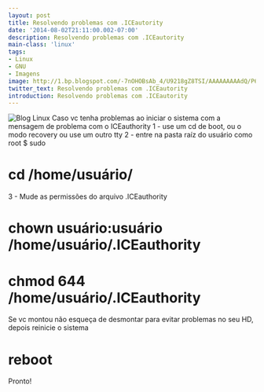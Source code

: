 ```yaml
---
layout: post
title: Resolvendo problemas com .ICEautority
date: '2014-08-02T21:11:00.002-07:00'
description: Resolvendo problemas com .ICEautority
main-class: 'linux'
tags:
- Linux
- GNU
- Imagens
image: http://1.bp.blogspot.com/-7nOHOBsAb_4/U9218gZ8TSI/AAAAAAAAAdQ/P6PkIZbw0QY/s72-c/ICEautority.jpg
twitter_text: Resolvendo problemas com .ICEautority
introduction: Resolvendo problemas com .ICEautority
---
```

![Blog Linux](http://1.bp.blogspot.com/-7nOHOBsAb_4/U9218gZ8TSI/AAAAAAAAAdQ/P6PkIZbw0QY/s1600/ICEautority.jpg "Blog Linux")
Caso vc tenha problemas ao iniciar o sistema com a mensagem de problema com o ICEauthority
1 - use um cd de boot, ou o modo recovery ou use um outro tty
2 - entre na pasta raíz do usuário como root
$ sudo
# cd /home/usuário/
3 - Mude as permissões do arquivo .ICEauthority
# chown usuário:usuário /home/usuário/.ICEauthority
# chmod 644 /home/usuário/.ICEauthority
Se vc montou não esqueça de desmontar para evitar problemas no seu HD, depois reinicie o sistema
# reboot
Pronto!

